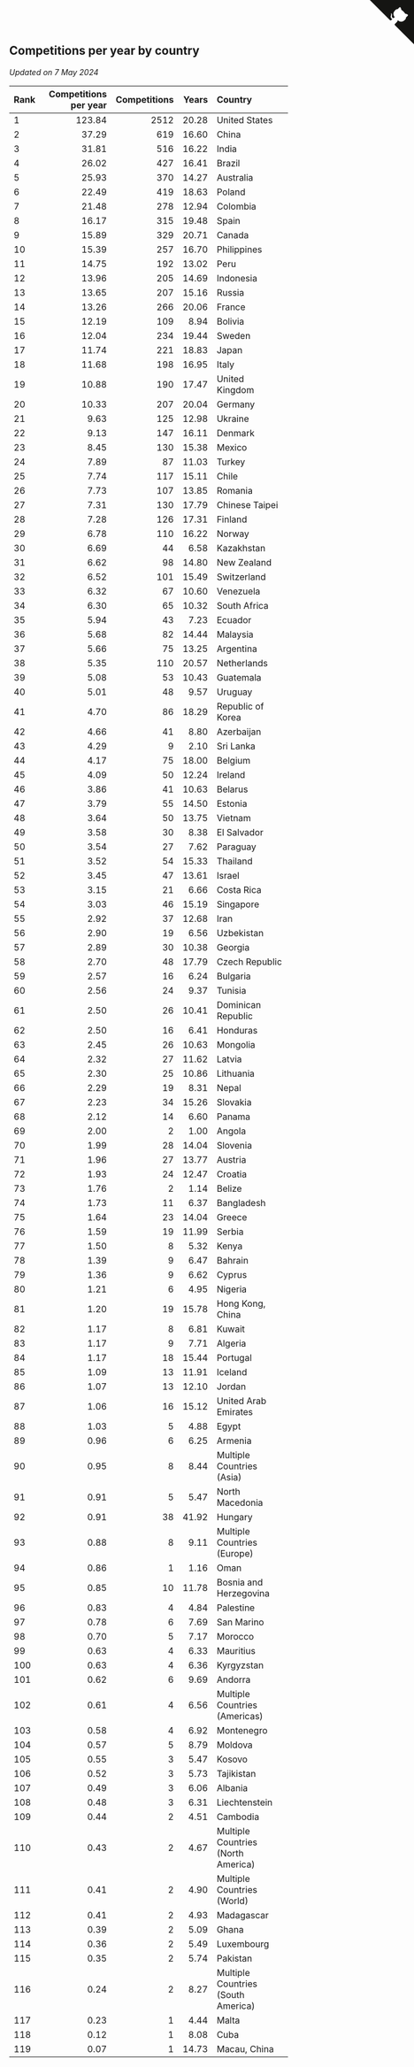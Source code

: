 ## Competitions per year by country

*Updated on  7 May 2024*

| Rank | Competitions per year | Competitions | Years | Country |
| :--- | ---: | ---: | ---: | :--- |
| 1 | 123.84 | 2512 | 20.28 | United States |
| 2 | 37.29 | 619 | 16.60 | China |
| 3 | 31.81 | 516 | 16.22 | India |
| 4 | 26.02 | 427 | 16.41 | Brazil |
| 5 | 25.93 | 370 | 14.27 | Australia |
| 6 | 22.49 | 419 | 18.63 | Poland |
| 7 | 21.48 | 278 | 12.94 | Colombia |
| 8 | 16.17 | 315 | 19.48 | Spain |
| 9 | 15.89 | 329 | 20.71 | Canada |
| 10 | 15.39 | 257 | 16.70 | Philippines |
| 11 | 14.75 | 192 | 13.02 | Peru |
| 12 | 13.96 | 205 | 14.69 | Indonesia |
| 13 | 13.65 | 207 | 15.16 | Russia |
| 14 | 13.26 | 266 | 20.06 | France |
| 15 | 12.19 | 109 | 8.94 | Bolivia |
| 16 | 12.04 | 234 | 19.44 | Sweden |
| 17 | 11.74 | 221 | 18.83 | Japan |
| 18 | 11.68 | 198 | 16.95 | Italy |
| 19 | 10.88 | 190 | 17.47 | United Kingdom |
| 20 | 10.33 | 207 | 20.04 | Germany |
| 21 | 9.63 | 125 | 12.98 | Ukraine |
| 22 | 9.13 | 147 | 16.11 | Denmark |
| 23 | 8.45 | 130 | 15.38 | Mexico |
| 24 | 7.89 | 87 | 11.03 | Turkey |
| 25 | 7.74 | 117 | 15.11 | Chile |
| 26 | 7.73 | 107 | 13.85 | Romania |
| 27 | 7.31 | 130 | 17.79 | Chinese Taipei |
| 28 | 7.28 | 126 | 17.31 | Finland |
| 29 | 6.78 | 110 | 16.22 | Norway |
| 30 | 6.69 | 44 | 6.58 | Kazakhstan |
| 31 | 6.62 | 98 | 14.80 | New Zealand |
| 32 | 6.52 | 101 | 15.49 | Switzerland |
| 33 | 6.32 | 67 | 10.60 | Venezuela |
| 34 | 6.30 | 65 | 10.32 | South Africa |
| 35 | 5.94 | 43 | 7.23 | Ecuador |
| 36 | 5.68 | 82 | 14.44 | Malaysia |
| 37 | 5.66 | 75 | 13.25 | Argentina |
| 38 | 5.35 | 110 | 20.57 | Netherlands |
| 39 | 5.08 | 53 | 10.43 | Guatemala |
| 40 | 5.01 | 48 | 9.57 | Uruguay |
| 41 | 4.70 | 86 | 18.29 | Republic of Korea |
| 42 | 4.66 | 41 | 8.80 | Azerbaijan |
| 43 | 4.29 | 9 | 2.10 | Sri Lanka |
| 44 | 4.17 | 75 | 18.00 | Belgium |
| 45 | 4.09 | 50 | 12.24 | Ireland |
| 46 | 3.86 | 41 | 10.63 | Belarus |
| 47 | 3.79 | 55 | 14.50 | Estonia |
| 48 | 3.64 | 50 | 13.75 | Vietnam |
| 49 | 3.58 | 30 | 8.38 | El Salvador |
| 50 | 3.54 | 27 | 7.62 | Paraguay |
| 51 | 3.52 | 54 | 15.33 | Thailand |
| 52 | 3.45 | 47 | 13.61 | Israel |
| 53 | 3.15 | 21 | 6.66 | Costa Rica |
| 54 | 3.03 | 46 | 15.19 | Singapore |
| 55 | 2.92 | 37 | 12.68 | Iran |
| 56 | 2.90 | 19 | 6.56 | Uzbekistan |
| 57 | 2.89 | 30 | 10.38 | Georgia |
| 58 | 2.70 | 48 | 17.79 | Czech Republic |
| 59 | 2.57 | 16 | 6.24 | Bulgaria |
| 60 | 2.56 | 24 | 9.37 | Tunisia |
| 61 | 2.50 | 26 | 10.41 | Dominican Republic |
| 62 | 2.50 | 16 | 6.41 | Honduras |
| 63 | 2.45 | 26 | 10.63 | Mongolia |
| 64 | 2.32 | 27 | 11.62 | Latvia |
| 65 | 2.30 | 25 | 10.86 | Lithuania |
| 66 | 2.29 | 19 | 8.31 | Nepal |
| 67 | 2.23 | 34 | 15.26 | Slovakia |
| 68 | 2.12 | 14 | 6.60 | Panama |
| 69 | 2.00 | 2 | 1.00 | Angola |
| 70 | 1.99 | 28 | 14.04 | Slovenia |
| 71 | 1.96 | 27 | 13.77 | Austria |
| 72 | 1.93 | 24 | 12.47 | Croatia |
| 73 | 1.76 | 2 | 1.14 | Belize |
| 74 | 1.73 | 11 | 6.37 | Bangladesh |
| 75 | 1.64 | 23 | 14.04 | Greece |
| 76 | 1.59 | 19 | 11.99 | Serbia |
| 77 | 1.50 | 8 | 5.32 | Kenya |
| 78 | 1.39 | 9 | 6.47 | Bahrain |
| 79 | 1.36 | 9 | 6.62 | Cyprus |
| 80 | 1.21 | 6 | 4.95 | Nigeria |
| 81 | 1.20 | 19 | 15.78 | Hong Kong, China |
| 82 | 1.17 | 8 | 6.81 | Kuwait |
| 83 | 1.17 | 9 | 7.71 | Algeria |
| 84 | 1.17 | 18 | 15.44 | Portugal |
| 85 | 1.09 | 13 | 11.91 | Iceland |
| 86 | 1.07 | 13 | 12.10 | Jordan |
| 87 | 1.06 | 16 | 15.12 | United Arab Emirates |
| 88 | 1.03 | 5 | 4.88 | Egypt |
| 89 | 0.96 | 6 | 6.25 | Armenia |
| 90 | 0.95 | 8 | 8.44 | Multiple Countries (Asia) |
| 91 | 0.91 | 5 | 5.47 | North Macedonia |
| 92 | 0.91 | 38 | 41.92 | Hungary |
| 93 | 0.88 | 8 | 9.11 | Multiple Countries (Europe) |
| 94 | 0.86 | 1 | 1.16 | Oman |
| 95 | 0.85 | 10 | 11.78 | Bosnia and Herzegovina |
| 96 | 0.83 | 4 | 4.84 | Palestine |
| 97 | 0.78 | 6 | 7.69 | San Marino |
| 98 | 0.70 | 5 | 7.17 | Morocco |
| 99 | 0.63 | 4 | 6.33 | Mauritius |
| 100 | 0.63 | 4 | 6.36 | Kyrgyzstan |
| 101 | 0.62 | 6 | 9.69 | Andorra |
| 102 | 0.61 | 4 | 6.56 | Multiple Countries (Americas) |
| 103 | 0.58 | 4 | 6.92 | Montenegro |
| 104 | 0.57 | 5 | 8.79 | Moldova |
| 105 | 0.55 | 3 | 5.47 | Kosovo |
| 106 | 0.52 | 3 | 5.73 | Tajikistan |
| 107 | 0.49 | 3 | 6.06 | Albania |
| 108 | 0.48 | 3 | 6.31 | Liechtenstein |
| 109 | 0.44 | 2 | 4.51 | Cambodia |
| 110 | 0.43 | 2 | 4.67 | Multiple Countries (North America) |
| 111 | 0.41 | 2 | 4.90 | Multiple Countries (World) |
| 112 | 0.41 | 2 | 4.93 | Madagascar |
| 113 | 0.39 | 2 | 5.09 | Ghana |
| 114 | 0.36 | 2 | 5.49 | Luxembourg |
| 115 | 0.35 | 2 | 5.74 | Pakistan |
| 116 | 0.24 | 2 | 8.27 | Multiple Countries (South America) |
| 117 | 0.23 | 1 | 4.44 | Malta |
| 118 | 0.12 | 1 | 8.08 | Cuba |
| 119 | 0.07 | 1 | 14.73 | Macau, China |


<a href="https://github.com/JustinTimeCuber/wca_statistics" class="github-corner" aria-label="View source on Github"><svg width="80" height="80" viewBox="0 0 250 250" style="fill:#151513; color:#fff; position: absolute; top: 0; border: 0; right: 0;" aria-hidden="true"><path d="M0,0 L115,115 L130,115 L142,142 L250,250 L250,0 Z"></path><path d="M128.3,109.0 C113.8,99.7 119.0,89.6 119.0,89.6 C122.0,82.7 120.5,78.6 120.5,78.6 C119.2,72.0 123.4,76.3 123.4,76.3 C127.3,80.9 125.5,87.3 125.5,87.3 C122.9,97.6 130.6,101.9 134.4,103.2" fill="currentColor" style="transform-origin: 130px 106px;" class="octo-arm"></path><path d="M115.0,115.0 C114.9,115.1 118.7,116.5 119.8,115.4 L133.7,101.6 C136.9,99.2 139.9,98.4 142.2,98.6 C133.8,88.0 127.5,74.4 143.8,58.0 C148.5,53.4 154.0,51.2 159.7,51.0 C160.3,49.4 163.2,43.6 171.4,40.1 C171.4,40.1 176.1,42.5 178.8,56.2 C183.1,58.6 187.2,61.8 190.9,65.4 C194.5,69.0 197.7,73.2 200.1,77.6 C213.8,80.2 216.3,84.9 216.3,84.9 C212.7,93.1 206.9,96.0 205.4,96.6 C205.1,102.4 203.0,107.8 198.3,112.5 C181.9,128.9 168.3,122.5 157.7,114.1 C157.9,116.9 156.7,120.9 152.7,124.9 L141.0,136.5 C139.8,137.7 141.6,141.9 141.8,141.8 Z" fill="currentColor" class="octo-body"></path></svg></a><style>.github-corner:hover .octo-arm{animation:octocat-wave 560ms ease-in-out}@keyframes octocat-wave{0%,100%{transform:rotate(0)}20%,60%{transform:rotate(-25deg)}40%,80%{transform:rotate(10deg)}}@media (max-width:500px){.github-corner:hover .octo-arm{animation:none}.github-corner .octo-arm{animation:octocat-wave 560ms ease-in-out}}</style>
